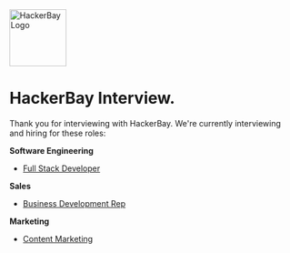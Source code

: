 <img src="https://raw.githubusercontent.com/hackerbay/interview/master/companylogo.png" alt="HackerBay Logo" width="100" height="100">

# HackerBay Interview. 

Thank you for interviewing with HackerBay. We're currently interviewing and hiring for these roles:

**Software Engineering**
- [Full Stack Developer](/software-full-stack.md)

**Sales**
- [Business Development Rep](/sales-bdr.md)

**Marketing**
- [Content Marketing](/content-marketing.md)



